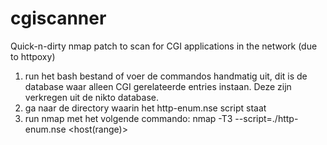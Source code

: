 # cgiscanner
Quick-n-dirty nmap patch to scan for CGI applications in the network (due to httpoxy)

1) run het bash bestand of voer de commandos handmatig uit, dit is de database waar alleen CGI gerelateerde entries instaan. Deze zijn verkregen uit de nikto database.
2) ga naar de directory waarin het http-enum.nse script staat
3) run nmap met het volgende commando: nmap -T3 --script=./http-enum.nse <host(range)>
